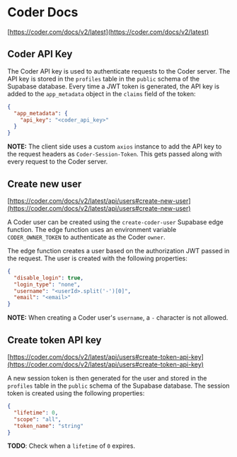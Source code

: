 # Coder Docs

[https://coder.com/docs/v2/latest](https://coder.com/docs/v2/latest)

## Coder API Key

The Coder API key is used to authenticate requests to the Coder server. The API key is stored in the `profiles` table in the `public` schema of the Supabase database. Every time a JWT token is generated, the API key is added to the `app_metadata` object in the `claims` field of the token:

```json
{
  "app_metadata": {
    "api_key": "<coder_api_key>"
  }
}
```

**NOTE:** The client side uses a custom `axios` instance to add the API key to the request headers as `Coder-Session-Token`. This gets passed along with every request to the Coder server.

## Create new user

[https://coder.com/docs/v2/latest/api/users#create-new-user](https://coder.com/docs/v2/latest/api/users#create-new-user)

A Coder user can be created using the `create-coder-user` Supabase edge function. The edge function uses an environment variable `CODER_OWNER_TOKEN` to authenticate as the Coder `owner`.

The edge function creates a user based on the authorization JWT passed in the request. The user is created with the following properties:

```json
{
  "disable_login": true,
  "login_type": "none",
  "username": "<userId>.split('-')[0]",
  "email": "<email>"
}
```

**NOTE:** When creating a Coder user's `username`, a `-` character is not allowed.

## Create token API key

[https://coder.com/docs/v2/latest/api/users#create-token-api-key](https://coder.com/docs/v2/latest/api/users#create-token-api-key)

A new session token is then generated for the user and stored in the `profiles` table in the `public` schema of the Supabase database. The session token is created using the following properties:

```json
{
  "lifetime": 0,
  "scope": "all",
  "token_name": "string"
}
```

**TODO**: Check when a `lifetime` of `0` expires.
